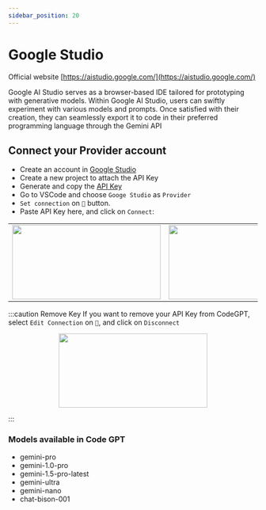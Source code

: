 ```yaml
---
sidebar_position: 20
---
```


# Google Studio

Official website [https://aistudio.google.com/](https://aistudio.google.com/)

Google AI Studio serves as a browser-based IDE tailored for prototyping with generative models. Within Google AI Studio, users can swiftly experiment with various models and prompts. Once satisfied with their creation, they can seamlessly export it to code in their preferred programming language through the Gemini API

## Connect your Provider account
- Create an account in [Google Studio](https://aistudio.google.com/app/prompts/new_chat)
- Create a new project to attach the API Key
- Generate and copy the [API Key](https://aistudio.google.com/app/apikey)
- Go to VSCode and choose `Googe Studio` as `Provider`
- `Set connection` on `🔑` button.
- Paste API Key here, and click on `Connect`: 
<table>
  <tr>
    <td align="center">
      <img width="300" height="150" src="https://github.com/davila7/code-gpt-docs/assets/37567214/21c3bf13-d480-4f5c-bcda-f48250f55a21" />
    </td>
    <td align="center">
      <img width="300" height="150" src="https://github.com/davila7/code-gpt-docs/assets/37567214/5f0df04d-fd00-4b5a-8cd5-54bfdd734e3b" />
    </td>
  </tr>
</table>


:::caution Remove Key
If you want to remove your API Key from CodeGPT, select `Edit Connection` on `🔑`, and click on `Disconnect`

<p align="center">
      <img width="300" height="150" src="https://github.com/davila7/code-gpt-docs/assets/37567214/3cce96d9-17df-420a-bcad-6e7171d6d6dd" />
</p>

:::

### Models available in Code GPT
- gemini-pro
- gemini-1.0-pro
- gemini-1.5-pro-latest
- gemini-ultra
- gemini-nano
- chat-bison-001
  
